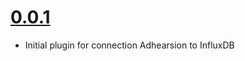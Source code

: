 # [0.0.1](https://github.com/powerhome/ringflux/tree/v0.0.1)
* Initial plugin for connection Adhearsion to InfluxDB
